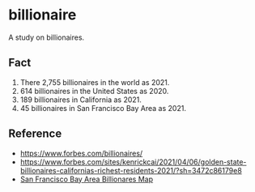 # billionaire
A study on billionaires.

## Fact
1. There 2,755 billionaires in the world as 2021.
2. 614 billionaires in the United States as 2020.
3. 189 billionaires in California as 2021.
4. 45 billionaires in San Francisco Bay Area as 2021.

## Reference
- https://www.forbes.com/billionaires/
- https://www.forbes.com/sites/kenrickcai/2021/04/06/golden-state-billionaires-californias-richest-residents-2021/?sh=3472c86179e8
- [San Francisco Bay Area Billionares Map](https://goo.gl/maps/xzRWAbcHintXFq4C6)
